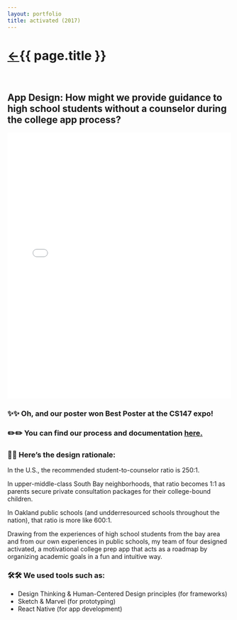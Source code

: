 ```yaml
---
layout: portfolio
title: activated (2017)
---
```

<h1><a href="/">&#8592;</a>{{ page.title }}</h1>
<br>

<h2>App Design: How might we provide guidance to high school students without a counselor during the college app process?</h2>
<iframe src="activated.pdf" frameborder="0" width="100%" height="600px" allowfullscreen="true" mozallowfullscreen="true" webkitallowfullscreen="true"></iframe>
<h3>✨✨ Oh, and our poster won Best Poster at the CS147 expo!</h3>
<h3>✏️✏️ You can find our process and documentation <a href="https://hci.stanford.edu/courses/cs147/2017/au/projects/equalizingsociety/activated/" target="\_blank"> here.</a></h3>


<h3>💭💭 Here’s the design rationale:</h3>


In the U.S., the recommended student-to-counselor ratio is 250:1.

In upper-middle-class South Bay neighborhoods, that ratio becomes 1:1 as parents secure private consultation packages for their college-bound children.

In Oakland public schools (and undderresourced schools throughout the nation), that ratio is more like 600:1.

Drawing from the experiences of high school students from the bay area and from our own experiences in public schools, my team of four designed activated, a motivational college prep app that acts as a roadmap by organizing academic goals in a fun and intuitive way.

<h3>🛠️🛠️ We used tools such as:</h3>

* Design Thinking & Human-Centered Design principles (for frameworks)
* Sketch & Marvel (for prototyping)
* React Native (for app development)
